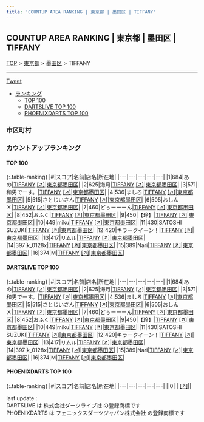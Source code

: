 ```yaml
---
title: 'COUNTUP AREA RANKING | 東京都 | 墨田区 | TIFFANY'
---
```

## COUNTUP AREA RANKING | 東京都 | 墨田区 | TIFFANY

[TOP](/darts/rank/) > [東京都](/darts/rank/東京都/) > [墨田区](/darts/rank/東京都/墨田区/) > TIFFANY

___

<a href="https://twitter.com/share?ref_src=twsrc%5Etfw" data-text="COUNTUP AREA RANKING | 東京都墨田区TIFFANY" class="twitter-share-button" data-hashtags="DARTSLIVE,PHOENIXDARTS,darts,ダーツ" data-show-count="false">Tweet</a>

* [ランキング](#カウントアップランキング)
    * [TOP 100](#top-100)
    * [DARTSLIVE TOP 100](#dartslive-top-100)
    * [PHOENIXDARTS TOP 100](#phoenixdarts-top-100)

### 市区町村

<ul>

</ul>

### カウントアップランキング

#### TOP 100



{:.table-ranking}
|#|スコア|名前|店名|所在地|
|---|---|---|---|---|
|1|684|<span class="rank-name-dl">あの</span>|<a href="/darts/rank/shops/fda3a1baab260d9825d56fb0e5c39bac.html">TIFFANY</a> <a href="https://search.dartslive.com/jp/shop/fda3a1baab260d9825d56fb0e5c39bac">[↗]</a>|<a href="/darts/rank/東京都/墨田区">東京都墨田区</a>|
|2|625|<span class="rank-name-dl">海月</span>|<a href="/darts/rank/shops/fda3a1baab260d9825d56fb0e5c39bac.html">TIFFANY</a> <a href="https://search.dartslive.com/jp/shop/fda3a1baab260d9825d56fb0e5c39bac">[↗]</a>|<a href="/darts/rank/東京都/墨田区">東京都墨田区</a>|
|3|571|<span class="rank-name-dl">和男でーす。</span>|<a href="/darts/rank/shops/fda3a1baab260d9825d56fb0e5c39bac.html">TIFFANY</a> <a href="https://search.dartslive.com/jp/shop/fda3a1baab260d9825d56fb0e5c39bac">[↗]</a>|<a href="/darts/rank/東京都/墨田区">東京都墨田区</a>|
|4|536|<span class="rank-name-dl">ましろ</span>|<a href="/darts/rank/shops/fda3a1baab260d9825d56fb0e5c39bac.html">TIFFANY</a> <a href="https://search.dartslive.com/jp/shop/fda3a1baab260d9825d56fb0e5c39bac">[↗]</a>|<a href="/darts/rank/東京都/墨田区">東京都墨田区</a>|
|5|515|<span class="rank-name-dl">さとじいさん</span>|<a href="/darts/rank/shops/fda3a1baab260d9825d56fb0e5c39bac.html">TIFFANY</a> <a href="https://search.dartslive.com/jp/shop/fda3a1baab260d9825d56fb0e5c39bac">[↗]</a>|<a href="/darts/rank/東京都/墨田区">東京都墨田区</a>|
|6|505|<span class="rank-name-dl">おしんＸ</span>|<a href="/darts/rank/shops/fda3a1baab260d9825d56fb0e5c39bac.html">TIFFANY</a> <a href="https://search.dartslive.com/jp/shop/fda3a1baab260d9825d56fb0e5c39bac">[↗]</a>|<a href="/darts/rank/東京都/墨田区">東京都墨田区</a>|
|7|460|<span class="rank-name-dl">どぅーーーん</span>|<a href="/darts/rank/shops/fda3a1baab260d9825d56fb0e5c39bac.html">TIFFANY</a> <a href="https://search.dartslive.com/jp/shop/fda3a1baab260d9825d56fb0e5c39bac">[↗]</a>|<a href="/darts/rank/東京都/墨田区">東京都墨田区</a>|
|8|452|<span class="rank-name-dl">おふく</span>|<a href="/darts/rank/shops/fda3a1baab260d9825d56fb0e5c39bac.html">TIFFANY</a> <a href="https://search.dartslive.com/jp/shop/fda3a1baab260d9825d56fb0e5c39bac">[↗]</a>|<a href="/darts/rank/東京都/墨田区">東京都墨田区</a>|
|9|450|<span class="rank-name-dl">【玲】</span>|<a href="/darts/rank/shops/fda3a1baab260d9825d56fb0e5c39bac.html">TIFFANY</a> <a href="https://search.dartslive.com/jp/shop/fda3a1baab260d9825d56fb0e5c39bac">[↗]</a>|<a href="/darts/rank/東京都/墨田区">東京都墨田区</a>|
|10|449|<span class="rank-name-dl">miku</span>|<a href="/darts/rank/shops/fda3a1baab260d9825d56fb0e5c39bac.html">TIFFANY</a> <a href="https://search.dartslive.com/jp/shop/fda3a1baab260d9825d56fb0e5c39bac">[↗]</a>|<a href="/darts/rank/東京都/墨田区">東京都墨田区</a>|
|11|430|<span class="rank-name-dl">SATOSHI SUZUKI</span>|<a href="/darts/rank/shops/fda3a1baab260d9825d56fb0e5c39bac.html">TIFFANY</a> <a href="https://search.dartslive.com/jp/shop/fda3a1baab260d9825d56fb0e5c39bac">[↗]</a>|<a href="/darts/rank/東京都/墨田区">東京都墨田区</a>|
|12|420|<span class="rank-name-dl">キラークイーン！</span>|<a href="/darts/rank/shops/fda3a1baab260d9825d56fb0e5c39bac.html">TIFFANY</a> <a href="https://search.dartslive.com/jp/shop/fda3a1baab260d9825d56fb0e5c39bac">[↗]</a>|<a href="/darts/rank/東京都/墨田区">東京都墨田区</a>|
|13|417|<span class="rank-name-dl">リムル</span>|<a href="/darts/rank/shops/fda3a1baab260d9825d56fb0e5c39bac.html">TIFFANY</a> <a href="https://search.dartslive.com/jp/shop/fda3a1baab260d9825d56fb0e5c39bac">[↗]</a>|<a href="/darts/rank/東京都/墨田区">東京都墨田区</a>|
|14|397|<span class="rank-name-dl">k_0128x</span>|<a href="/darts/rank/shops/fda3a1baab260d9825d56fb0e5c39bac.html">TIFFANY</a> <a href="https://search.dartslive.com/jp/shop/fda3a1baab260d9825d56fb0e5c39bac">[↗]</a>|<a href="/darts/rank/東京都/墨田区">東京都墨田区</a>|
|15|389|<span class="rank-name-dl">Nari</span>|<a href="/darts/rank/shops/fda3a1baab260d9825d56fb0e5c39bac.html">TIFFANY</a> <a href="https://search.dartslive.com/jp/shop/fda3a1baab260d9825d56fb0e5c39bac">[↗]</a>|<a href="/darts/rank/東京都/墨田区">東京都墨田区</a>|
|16|374|<span class="rank-name-dl">M</span>|<a href="/darts/rank/shops/fda3a1baab260d9825d56fb0e5c39bac.html">TIFFANY</a> <a href="https://search.dartslive.com/jp/shop/fda3a1baab260d9825d56fb0e5c39bac">[↗]</a>|<a href="/darts/rank/東京都/墨田区">東京都墨田区</a>|


#### DARTSLIVE TOP 100



{:.table-ranking}
|#|スコア|名前|店名|所在地|
|---|---|---|---|---|
|1|684|<span class="rank-name-dl">あの</span>|<a href="/darts/rank/shops/fda3a1baab260d9825d56fb0e5c39bac.html">TIFFANY</a> <a href="https://search.dartslive.com/jp/shop/fda3a1baab260d9825d56fb0e5c39bac">[↗]</a>|<a href="/darts/rank/東京都/墨田区">東京都墨田区</a>|
|2|625|<span class="rank-name-dl">海月</span>|<a href="/darts/rank/shops/fda3a1baab260d9825d56fb0e5c39bac.html">TIFFANY</a> <a href="https://search.dartslive.com/jp/shop/fda3a1baab260d9825d56fb0e5c39bac">[↗]</a>|<a href="/darts/rank/東京都/墨田区">東京都墨田区</a>|
|3|571|<span class="rank-name-dl">和男でーす。</span>|<a href="/darts/rank/shops/fda3a1baab260d9825d56fb0e5c39bac.html">TIFFANY</a> <a href="https://search.dartslive.com/jp/shop/fda3a1baab260d9825d56fb0e5c39bac">[↗]</a>|<a href="/darts/rank/東京都/墨田区">東京都墨田区</a>|
|4|536|<span class="rank-name-dl">ましろ</span>|<a href="/darts/rank/shops/fda3a1baab260d9825d56fb0e5c39bac.html">TIFFANY</a> <a href="https://search.dartslive.com/jp/shop/fda3a1baab260d9825d56fb0e5c39bac">[↗]</a>|<a href="/darts/rank/東京都/墨田区">東京都墨田区</a>|
|5|515|<span class="rank-name-dl">さとじいさん</span>|<a href="/darts/rank/shops/fda3a1baab260d9825d56fb0e5c39bac.html">TIFFANY</a> <a href="https://search.dartslive.com/jp/shop/fda3a1baab260d9825d56fb0e5c39bac">[↗]</a>|<a href="/darts/rank/東京都/墨田区">東京都墨田区</a>|
|6|505|<span class="rank-name-dl">おしんＸ</span>|<a href="/darts/rank/shops/fda3a1baab260d9825d56fb0e5c39bac.html">TIFFANY</a> <a href="https://search.dartslive.com/jp/shop/fda3a1baab260d9825d56fb0e5c39bac">[↗]</a>|<a href="/darts/rank/東京都/墨田区">東京都墨田区</a>|
|7|460|<span class="rank-name-dl">どぅーーーん</span>|<a href="/darts/rank/shops/fda3a1baab260d9825d56fb0e5c39bac.html">TIFFANY</a> <a href="https://search.dartslive.com/jp/shop/fda3a1baab260d9825d56fb0e5c39bac">[↗]</a>|<a href="/darts/rank/東京都/墨田区">東京都墨田区</a>|
|8|452|<span class="rank-name-dl">おふく</span>|<a href="/darts/rank/shops/fda3a1baab260d9825d56fb0e5c39bac.html">TIFFANY</a> <a href="https://search.dartslive.com/jp/shop/fda3a1baab260d9825d56fb0e5c39bac">[↗]</a>|<a href="/darts/rank/東京都/墨田区">東京都墨田区</a>|
|9|450|<span class="rank-name-dl">【玲】</span>|<a href="/darts/rank/shops/fda3a1baab260d9825d56fb0e5c39bac.html">TIFFANY</a> <a href="https://search.dartslive.com/jp/shop/fda3a1baab260d9825d56fb0e5c39bac">[↗]</a>|<a href="/darts/rank/東京都/墨田区">東京都墨田区</a>|
|10|449|<span class="rank-name-dl">miku</span>|<a href="/darts/rank/shops/fda3a1baab260d9825d56fb0e5c39bac.html">TIFFANY</a> <a href="https://search.dartslive.com/jp/shop/fda3a1baab260d9825d56fb0e5c39bac">[↗]</a>|<a href="/darts/rank/東京都/墨田区">東京都墨田区</a>|
|11|430|<span class="rank-name-dl">SATOSHI SUZUKI</span>|<a href="/darts/rank/shops/fda3a1baab260d9825d56fb0e5c39bac.html">TIFFANY</a> <a href="https://search.dartslive.com/jp/shop/fda3a1baab260d9825d56fb0e5c39bac">[↗]</a>|<a href="/darts/rank/東京都/墨田区">東京都墨田区</a>|
|12|420|<span class="rank-name-dl">キラークイーン！</span>|<a href="/darts/rank/shops/fda3a1baab260d9825d56fb0e5c39bac.html">TIFFANY</a> <a href="https://search.dartslive.com/jp/shop/fda3a1baab260d9825d56fb0e5c39bac">[↗]</a>|<a href="/darts/rank/東京都/墨田区">東京都墨田区</a>|
|13|417|<span class="rank-name-dl">リムル</span>|<a href="/darts/rank/shops/fda3a1baab260d9825d56fb0e5c39bac.html">TIFFANY</a> <a href="https://search.dartslive.com/jp/shop/fda3a1baab260d9825d56fb0e5c39bac">[↗]</a>|<a href="/darts/rank/東京都/墨田区">東京都墨田区</a>|
|14|397|<span class="rank-name-dl">k_0128x</span>|<a href="/darts/rank/shops/fda3a1baab260d9825d56fb0e5c39bac.html">TIFFANY</a> <a href="https://search.dartslive.com/jp/shop/fda3a1baab260d9825d56fb0e5c39bac">[↗]</a>|<a href="/darts/rank/東京都/墨田区">東京都墨田区</a>|
|15|389|<span class="rank-name-dl">Nari</span>|<a href="/darts/rank/shops/fda3a1baab260d9825d56fb0e5c39bac.html">TIFFANY</a> <a href="https://search.dartslive.com/jp/shop/fda3a1baab260d9825d56fb0e5c39bac">[↗]</a>|<a href="/darts/rank/東京都/墨田区">東京都墨田区</a>|
|16|374|<span class="rank-name-dl">M</span>|<a href="/darts/rank/shops/fda3a1baab260d9825d56fb0e5c39bac.html">TIFFANY</a> <a href="https://search.dartslive.com/jp/shop/fda3a1baab260d9825d56fb0e5c39bac">[↗]</a>|<a href="/darts/rank/東京都/墨田区">東京都墨田区</a>|


#### PHOENIXDARTS TOP 100



{:.table-ranking}
|#|スコア|名前|店名|所在地|
|---|---|---|---|---|
||0|<span class="rank-name-dl"> </span>|<a href="/darts/rank/shops/.html"></a> <a href="">[↗]</a>|<a href="/darts/rank//"></a>|


<div class="footer border-top border-gray-light mt-5 pt-3 text-right text-gray">
    last update : <span style="font-weight: italic" id="foot_last_modified"></span><br />
    DARTSLIVE は 株式会社ダーツライブ社 の登録商標です<br />
    PHOENIXDARTS は フェニックスダーツジャパン株式会社 の登録商標です<br />
</div>

<script src="https://cdnjs.cloudflare.com/ajax/libs/jquery.tablesorter/2.31.3/js/jquery.tablesorter.min.js" integrity="sha512-qzgd5cYSZcosqpzpn7zF2ZId8f/8CHmFKZ8j7mU4OUXTNRd5g+ZHBPsgKEwoqxCtdQvExE5LprwwPAgoicguNg==" crossorigin="anonymous" referrerpolicy="no-referrer"></script>
<link rel="stylesheet" href="https://cdnjs.cloudflare.com/ajax/libs/jquery.tablesorter/2.31.3/css/theme.default.min.css" integrity="sha512-wghhOJkjQX0Lh3NSWvNKeZ0ZpNn+SPVXX1Qyc9OCaogADktxrBiBdKGDoqVUOyhStvMBmJQ8ZdMHiR3wuEq8+w==" crossorigin="anonymous" referrerpolicy="no-referrer" />
<script>
$(function() {
    $(".table-ranking").tablesorter({sortList:[[0, 0]]});
    $("#foot_last_modified").text(formatDate(new Date(document.lastModified), 'yyyy-MM-dd HH:mm:ss'));
});
</script>

<script async src="https://platform.twitter.com/widgets.js" charset="utf-8"></script>